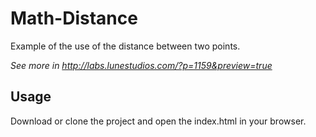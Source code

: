 # Math-Distance

Example of the use of the distance between two points.

*See more in http://labs.lunestudios.com/?p=1159&preview=true*

## Usage

Download or clone the project and open the index.html in your browser.
